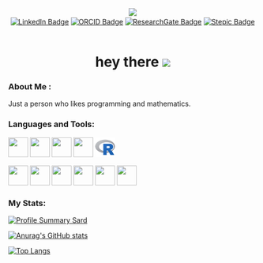 <div id="header" align="center">
  <img src="https://media2.giphy.com/media/v1.Y2lkPTc5MGI3NjExdXB6dDMzZjJuMWYxb2xndDB0azJtdng0YzVnaTFmMjkwcmI4M211eCZlcD12MV9pbnRlcm5hbF9naWZfYnlfaWQmY3Q9cw/Zcc3ZeeZ5ztdw1oNSB/giphy.gif" width="100"/>
</div>

<div id="badges" align="center">
  <a href="https://www.linkedin.com/in/alexandr-gandlin-43467727a/">
    <img src="https://img.shields.io/badge/LinkedIn-blue?style=for-the-badge&logo=LinkedIn" alt="LinkedIn Badge"/></a>
  <a href="https://www.webofscience.com/wos/author/record/B-7535-2018">
    <img src="https://img.shields.io/badge/ORCID-5d33bf?style=for-the-badge&logo=ORCID" alt="ORCID Badge"/></a>
  <a href="https://www.researchgate.net/profile/Alexandr-Gandlin">
    <img src="https://img.shields.io/badge/ResearchGate-08bfbc?style=for-the-badge&logo=ResearchGate&logoColor=white" alt="ResearchGate Badge"/></a>
  <a href="https://stepik.org/users/79694206/profile">
    <img src="https://img.shields.io/badge/Stepik-67cc66?style=for-the-badge" alt="Stepic Badge"/></a>
</div>

<div id="count" align="center">
  <img src="https://komarev.com/ghpvc/?username=GandlinAlexandr&style=flat-square&color=blue" alt=""/>
</div>

<h1 align="center">
  hey there <img src="https://i.giphy.com/media/hvRJCLFzcasrR4ia7z/giphy.webp" width="30px"/>
</h1>

### About Me :
Just a person who likes programming and mathematics.

### Languages and Tools:
[<img src="https://cdn.jsdelivr.net/gh/devicons/devicon/icons/python/python-original.svg" width="40" height="40"/>](https://www.python.org/)
[<img src="https://matplotlib.org/_static/images/documentation.svg" width="40" height="40"/>](https://matplotlib.org/)
[<img src="https://numpy.org/images/logo.svg" width="40" height="40"/>](https://numpy.org/)
[<img src="https://cdn.jsdelivr.net/gh/devicons/devicon/icons/pandas/pandas-original.svg" width="40" height="40"/>](https://pandas.pydata.org/)
[<img src="https://github.com/devicons/devicon/blob/master/icons/r/r-original.svg" width="40" height="40"/>](https://www.r-project.org/)

[<img src="https://upload.wikimedia.org/wikipedia/commons/5/5f/Windows_logo_-_2012.svg" width="40" height="40"/>](https://www.microsoft.com/ru-ru/software-download/windows10)
[<img src="https://cdn.jsdelivr.net/gh/devicons/devicon/icons/ubuntu/ubuntu-plain.svg" width="40" height="40"/>](https://ubuntu.com/)
[<img src="https://jupyter.org/assets/homepage/main-logo.svg" width="40" height="40"/>](https://jupyter.org/)
[<img src="https://upload.wikimedia.org/wikipedia/commons/d/d0/Google_Colaboratory_SVG_Logo.svg" width="40" height="40"/>](https://colab.research.google.com/)
[<img src="https://cdn.jsdelivr.net/gh/devicons/devicon/icons/rstudio/rstudio-original.svg" width="40" height="40"/>](https://posit.co/products/open-source/rstudio/)
[<img src="https://cdn.jsdelivr.net/gh/devicons/devicon/icons/inkscape/inkscape-original.svg" width="40" height="40"/>](https://inkscape.org/)


### My Stats:
<!--
Themes
nord_dark  codeSTACKr prussian dark
nord  codeSTACKr prussian dark
-->
[![Profile Summary Sard](http://github-profile-summary-cards.vercel.app/api/cards/profile-details?username=GandlinAlexandr&theme=nord_dark)](https://github.com/vn7n24fzkq/github-profile-summary-cards)

[![Anurag's GitHub stats](https://github-readme-stats.vercel.app/api?username=GandlinAlexandr&show_icons=true&theme=nord&hide_border=False&locale=en&rank_icon=github&card_width=700px (approx.))](https://github.com/anuraghazra/github-readme-stats)
  
[![Top Langs](https://github-readme-stats.vercel.app/api/top-langs/?username=GandlinAlexandr&layout=compact&theme=nord&locale=en&hide_border=False&card_width=700px (approx.))](https://github.com/anuraghazra/github-readme-stats)

<!--
**GandlinAlexandr/GandlinAlexandr** is a ✨ _special_ ✨ repository because its `README.md` (this file) appears on your GitHub profile.

Here are some ideas to get you started:

- 🔭 I’m currently working on ...
- 🌱 I’m currently learning ...
- 👯 I’m looking to collaborate on ...
- 🤔 I’m looking for help with ...
- 💬 Ask me about ...
- 📫 How to reach me: ...
- 😄 Pronouns: ...
- ⚡ Fun fact: ...
-->
